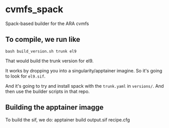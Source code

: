 # cvmfs_spack
Spack-based builder for the ARA cvmfs

## To compile, we run like
```
bash build_version.sh trunk el9
```

That would build the trunk version for el9.

It works by dropping you into a singularity/apptainer imagine.
So it's going to look for `el9.sif`.

And it's going to try and install spack with the `trunk.yaml` in `versions/`.
And then use the builder scripts in that repo.

## Building the apptainer imagge
To build the sif, we do:
apptainer build output.sif recipe.cfg
